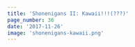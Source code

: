 ```yaml
---
title: 'Shonenigans II: Kawaii!!!(???)'
page_number: 36
date: '2017-11-26'
image: 'shonenigans-kawaii.png'
---
```

